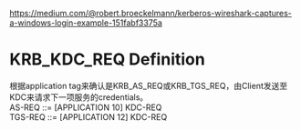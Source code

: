 https://medium.com/@robert.broeckelmann/kerberos-wireshark-captures-a-windows-login-example-151fabf3375a

# KRB_KDC_REQ Definition
根据application tag来确认是KRB_AS_REQ或KRB_TGS_REQ，由Client发送至KDC来请求下一项服务的credentials。<br>
AS-REQ ::= [APPLICATION 10] KDC-REQ<br>
TGS-REQ ::= [APPLICATION 12] KDC-REQ<br>
